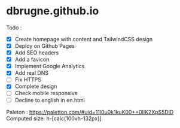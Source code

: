 # dbrugne.github.io

Todo : 
- [x] Create homepage with content and TailwindCSS design
- [x] Deploy on Github Pages
- [x] Add SEO headers
- [x] Add a favicon
- [x] Implement Google Analytics
- [x] Add real DNS
- [ ] Fix HTTPS
- [x] Complete design
- [ ] Check mobile responsive
- [ ] Decline to english in en.html

Paleton : https://paletton.com/#uid=11l0u0k1kuK00++0lIK2XpS5DlD
Computed size: h-[calc(100vh-132px)]
